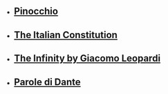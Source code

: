 - ## [Pinocchio](../pinocchio)
- ## [The Italian Constitution](../costituzione)
- ## [The Infinity by Giacomo Leopardi](../infinito)
- ## [Parole di Dante](../parole_di_dante)